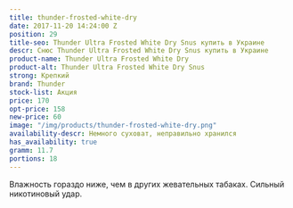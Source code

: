 ```yaml
---
title: thunder-frosted-white-dry
date: 2017-11-20 14:24:00 Z
position: 29
title-seo: Thunder Ultra Frosted White Dry Snus купить в Украине
descr: Снюс Thunder Ultra Frosted White Dry Snus купить в Украине
product-name: Thunder Ultra Frosted White Dry
product-alt: Thunder Ultra Frosted White Dry Snus
strong: Крепкий
brand: Thunder
stock-list: Акция
price: 170
opt-price: 158
new-price: 60
image: "/img/products/thunder-frosted-white-dry.png"
availability-descr: Немного суховат, неправильно хранился
has_availability: true
gramm: 11.7
portions: 18
---
```


Влажность гораздо ниже, чем в других жевательных табаках. Сильный никотиновый удар.